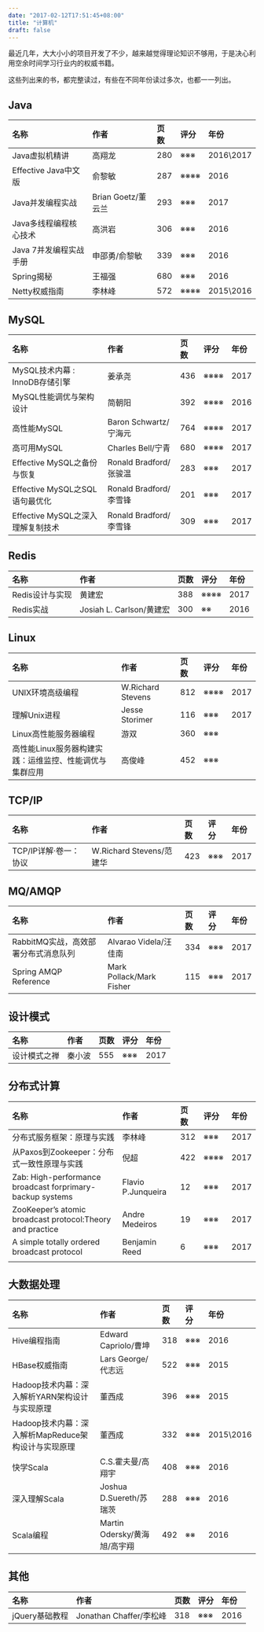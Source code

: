 ```yaml
---
date: "2017-02-12T17:51:45+08:00"
title: "计算机"
draft: false
---
```


最近几年，大大小小的项目开发了不少，越来越觉得理论知识不够用，于是决心利用空余时间学习行业内的权威书籍。

这些列出来的书，都完整读过，有些在不同年份读过多次，也都一一列出。

## Java
| 名称                | 作者              | 页数   | 评分   | 年份        |
| :---------------- | :-------------- | :--- | :--- | :-------- |
| Java虚拟机精讲         | 高翔龙             | 280  | ※※※  | 2016\2017 |
| Effective Java中文版 | 俞黎敏             | 287  | ※※※※ | 2016      |
| Java并发编程实战        | Brian Goetz/董云兰 | 293  | ※※※  | 2017      |
| Java多线程编程核心技术     | 高洪岩             | 306  | ※※※  | 2016      |
| Java 7并发编程实战手册    | 申邵勇/俞黎敏         | 339  | ※※※  | 2016      |
| Spring揭秘          | 王福强             | 680  | ※※※  | 2016      |
| Netty权威指南         | 李林峰             | 572  | ※※※※ | 2015\2016 |

## MySQL
| 名称                       | 作者                  | 页数   | 评分   | 年份   |
| :----------------------- | :------------------ | :--- | :--- | :--- |
| MySQL技术内幕 : InnoDB存储引擎   | 姜承尧                 | 436  | ※※※※ | 2017 |
| MySQL性能调优与架构设计           | 简朝阳                 | 392  | ※※※※ | 2016 |
| 高性能MySQL                 | Baron Schwartz/宁海元  | 764  | ※※※※ | 2017 |
| 高可用MySQL                 | Charles Bell/宁青     | 680  | ※※※※ | 2017 |
| Effective MySQL之备份与恢复    | Ronald Bradford/张骏温 | 283  | ※※※  | 2017 |
| Effective MySQL之SQL语句最优化 | Ronald Bradford/李雪锋 | 201  | ※※※  | 2017 |
| Effective MySQL之深入理解复制技术 | Ronald Bradford/李雪锋 | 309  | ※※※  | 2017 |

## Redis
| 名称         | 作者                    | 页数   | 评分   | 年份   |
| :--------- | :-------------------- | :--- | :--- | :--- |
| Redis设计与实现 | 黄建宏                   | 388  | ※※※※ | 2017 |
| Redis实战    | Josiah L. Carlson/黄建宏 | 300  | ※※   | 2016 |

## Linux
| 名称                             | 作者                | 页数   | 评分   | 年份   |
| :----------------------------- | :---------------- | :--- | :--- | :--- |
| UNIX环境高级编程                     | W.Richard Stevens | 812  | ※※※※ | 2017 |
| 理解Unix进程                       | Jesse Storimer    | 116  | ※※※  | 2017 |
| Linux高性能服务器编程                  | 游双                | 360  | ※※※  |      |
| 高性能Linux服务器构建实践：运维监控、性能调优与集群应用 | 高俊峰               | 452  | ※※※  |      |

## TCP/IP
| 名称             | 作者                    | 页数   | 评分   | 年份   |
| :------------- | :-------------------- | :--- | :--- | :--- |
| TCP/IP详解·卷一：协议 | W.Richard Stevens/范建华 | 423  | ※※※  | 2017 |


## MQ/AMQP
| 名称                     | 作者                       | 页数   | 评分   | 年份   |
| :--------------------- | :----------------------- | :--- | :--- | :--- |
| RabbitMQ实战，高效部署分布式消息队列 | Alvarao Videla/汪佳南       | 334  | ※※※  | 2017 |
| Spring AMQP Reference  | Mark Pollack/Mark Fisher | 115  | ※※※  | 2017 |

## 设计模式
| 名称     | 作者   | 页数   | 评分   | 年份   |
| :----- | :--- | :--- | :--- | :--- |
| 设计模式之禅 | 秦小波  | 555  | ※※※  | 2017 |

## 分布式计算
| 名称                                       | 作者                 | 页数   | 评分   | 年份   |
| :--------------------------------------- | :----------------- | :--- | :--- | :--- |
| 分布式服务框架：原理与实践                            | 李林峰                | 312  | ※※※  | 2017 |
| 从Paxos到Zookeeper：分布式一致性原理与实践             | 倪超                 | 422  | ※※※※ | 2017 |
| Zab: High-performance broadcast forprimary-backup systems | Flavio P.Junqueira | 12   | ※※※  | 2017 |
| ZooKeeper’s atomic broadcast protocol:Theory and practice | Andre Medeiros     | 19   | ※※※  | 2017 |
| A simple totally ordered broadcast protocol | Benjamin Reed      | 6    | ※※※  | 2017 |
|                                          |                    |      |      |      |

## 大数据处理
| 名称                                | 作者                     | 页数   | 评分   | 年份        |
| :-------------------------------- | :--------------------- | :--- | :--- | :-------- |
| Hive编程指南                          | Edward Capriolo/曹坤     | 318  | ※※※  | 2016      |
| HBase权威指南                         | Lars George/代志远        | 522  | ※※※  | 2015      |
| Hadoop技术内幕：深入解析YARN架构设计与实现原理      | 董西成                    | 396  | ※※※  | 2015      |
| Hadoop技术内幕：深入解析MapReduce架构设计与实现原理 | 董西成                    | 332  | ※※※  | 2015\2016 |
| 快学Scala                           | C.S.霍夫曼/高翔宇            | 408  | ※※※  | 2016      |
| 深入理解Scala                         | Joshua D.Suereth/苏瑞茨   | 288  | ※※※  | 2016      |
| Scala编程                           | Martin Odersky/黄海旭/高宇翔 | 492  | ※※   | 2016      |

## 其他
| 名称         | 作者                   | 页数   | 评分   | 年份   |
| :--------- | :------------------- | :--- | :--- | :--- |
| jQuery基础教程 | Jonathan Chaffer/李松峰 | 318  | ※※※  | 2016 |
